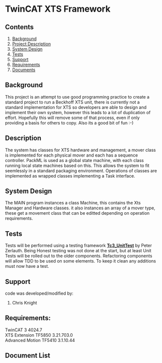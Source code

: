 # TwinCAT XTS Framework

## Contents

1. [Background](#Background})
2. [Project Description](#Description)
3. [System Design](#System-Design)
4. [Tests](#Tests)
5. [Support](#Support)
6. [Requirements](#Requirements)
7. [Documents](#Document-List)

## Background

This project is an attempt to use good programming practice to create a standard project to run a Beckhoff XTS unit, there is currently not a standard implementation for XTS so developers are able to design and implement their own system, however this leads to a lot of duplication of effort. Hopefully this will remove some of that process, even if only providing a basis for others to copy. Also its a good bit of fun :-)

## Description

The system has classes for XTS hardware and management, a mover class is implemented for each physical mover and each has a sequence controller. PackML is used as a global state machine, with each class running local state machines based on this. This allows the system to fit seemlessly in a standard packaging environment. Operations of classes are implemented as wrapped classes implementing a Task interface.

## System Design

The MAIN program instances a class Machine, this contains the Xts Manager and Hardware classes. it also instances an array of a mover type, these get a movement class that can be editted depending on operation requirements.

## Tests

Tests will be performed using a testing framework **[Tc3_UnitTest](https://github.com/PeterZerlauth/Tc3_UnitTest)** by Peter Zerlauth. Being Honest testing was not done at the start, but at least Unit Tests will be rolled out to the older components. Refactoring components will allow TDD to be used on some elements. To keep it clean any additions must now have a test.

## Support

code was developed/modified by:

1. Chris Knight

## Requirements: 

TwinCAT 3 4024.7   
XTS Extension TF5850 3.21.703.0  
Advanced Motion TF5410 3.1.10.44

## Document List









